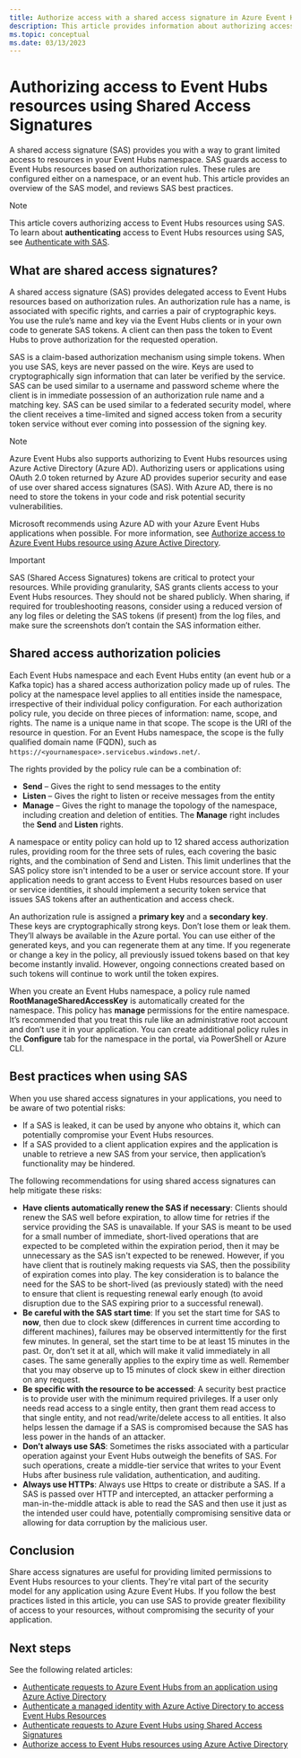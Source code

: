 ```yaml
---
title: Authorize access with a shared access signature in Azure Event Hubs
description: This article provides information about authorizing access to Azure Event Hubs resources by using Shared Access Signatures (SAS).
ms.topic: conceptual
ms.date: 03/13/2023
---
```


# Authorizing access to Event Hubs resources using Shared Access Signatures
A shared access signature (SAS) provides you with a way to grant limited access to resources in your Event Hubs namespace. SAS guards access to Event Hubs resources based on authorization rules. These rules are configured either on a namespace, or an event hub. This article provides an overview of the SAS model, and reviews SAS best practices.

> [!NOTE]
> This article covers authorizing access to Event Hubs resources using SAS. To learn about **authenticating** access to Event Hubs resources using SAS, see [Authenticate with SAS](authorize-access-shared-access-signature.md). 

## What are shared access signatures?
A shared access signature (SAS) provides delegated access to Event Hubs resources based on authorization rules. An authorization rule has a name, is associated with specific rights, and carries a pair of cryptographic keys. You use the rule’s name and key via the Event Hubs clients or in your own code to generate SAS tokens. A client can then pass the token to Event Hubs to prove authorization for the requested operation.

SAS is a claim-based authorization mechanism using simple tokens. When you use SAS, keys are never passed on the wire. Keys are used to cryptographically sign information that can later be verified by the service. SAS can be used similar to a username and password scheme where the client is in immediate possession of an authorization rule name and a matching key. SAS can be used similar to a federated security model, where the client receives a time-limited and signed access token from a security token service without ever coming into possession of the signing key.

> [!NOTE]
> Azure Event Hubs also supports authorizing to Event Hubs resources using Azure Active Directory (Azure AD). Authorizing users or applications using OAuth 2.0 token returned by Azure AD provides superior security and ease of use over shared access signatures (SAS). With Azure AD, there is no need to store the tokens in your code and risk potential security vulnerabilities.
>
> Microsoft recommends using Azure AD with your Azure Event Hubs applications when possible. For more information, see [Authorize access to Azure Event Hubs resource using Azure Active Directory](authorize-access-azure-active-directory.md).

> [!IMPORTANT]
> SAS (Shared Access Signatures) tokens are critical to protect your resources. While providing granularity, SAS grants clients access to your Event Hubs resources. They should not be shared publicly. When sharing, if required for troubleshooting reasons, consider using a reduced version of any log files or deleting the SAS tokens (if present) from the log files, and make sure the screenshots don’t contain the SAS information either.

## Shared access authorization policies
Each Event Hubs namespace and each Event Hubs entity (an event hub or a Kafka topic) has a shared access authorization policy made up of rules. The policy at the namespace level applies to all entities inside the namespace, irrespective of their individual policy configuration.
For each authorization policy rule, you decide on three pieces of information: name, scope, and rights. The name is a unique name in that scope. The scope is the URI of the resource in question. For an Event Hubs namespace, the scope is the fully qualified domain name (FQDN), such as `https://<yournamespace>.servicebus.windows.net/`.

The rights provided by the policy rule can be a combination of:
- **Send** – Gives the right to send messages to the entity
- **Listen** – Gives the right to listen or receive messages from the entity
- **Manage** – Gives the right to manage the topology of the namespace, including creation and deletion of entities. The **Manage** right includes the **Send** and **Listen** rights.

A namespace or entity policy can hold up to 12 shared access authorization rules, providing room for the three sets of rules, each covering the basic rights, and the combination of Send and Listen. This limit underlines that the SAS policy store isn't intended to be a user or service account store. If your application needs to grant access to Event Hubs resources based on user or service identities, it should implement a security token service that issues SAS tokens after an authentication and access check.

An authorization rule is assigned a **primary key** and a **secondary key**. These keys are cryptographically strong keys. Don’t lose them or leak them. They’ll always be available in the Azure portal. You can use either of the generated keys, and you can regenerate them at any time. If you regenerate or change a key in the policy, all previously issued tokens based on that key become instantly invalid. However, ongoing connections created based on such tokens will continue to work until the token expires.

When you create an Event Hubs namespace, a policy rule named **RootManageSharedAccessKey** is automatically created for the namespace. This policy has **manage** permissions for the entire namespace. It’s recommended that you treat this rule like an administrative root account and don’t use it in your application. You can create additional policy rules in the **Configure** tab for the namespace in the portal, via PowerShell or Azure CLI.

## Best practices when using SAS
When you use shared access signatures in your applications, you need to be aware of two potential risks:

- If a SAS is leaked, it can be used by anyone who obtains it, which can potentially compromise your Event Hubs resources.
- If a SAS provided to a client application expires and the application is unable to retrieve a new SAS from your service, then application’s functionality may be hindered.

The following recommendations for using shared access signatures can help mitigate these risks:

- **Have clients automatically renew the SAS if necessary**: Clients should renew the SAS well before expiration, to allow time for retries if the service providing the SAS is unavailable. If your SAS is meant to be used for a small number of immediate, short-lived operations that are expected to be completed within the expiration period, then it may be unnecessary as the SAS isn't expected to be renewed. However, if you have client that is routinely making requests via SAS, then the possibility of expiration comes into play. The key consideration is to balance the need for the SAS to be short-lived (as previously stated) with the need to ensure that client is requesting renewal early enough (to avoid disruption due to the SAS expiring prior to a successful renewal).
- **Be careful with the SAS start time**: If you set the start time for SAS to **now**, then due to clock skew (differences in current time according to different machines), failures may be observed intermittently for the first few minutes. In general, set the start time to be at least 15 minutes in the past. Or, don’t set it at all, which will make it valid immediately in all cases. The same generally applies to the expiry time as well. Remember that you may observe up to 15 minutes of clock skew in either direction on any request. 
- **Be specific with the resource to be accessed**: A security best practice is to provide user with the minimum required privileges. If a user only needs read access to a single entity, then grant them read access to that single entity, and not read/write/delete access to all entities. It also helps lessen the damage if a SAS is compromised because the SAS has less power in the hands of an attacker.
- **Don’t always use SAS**: Sometimes the risks associated with a particular operation against your Event Hubs outweigh the benefits of SAS. For such operations, create a middle-tier service that writes to your Event Hubs after business rule validation, authentication, and auditing.
- **Always use HTTPs**: Always use Https to create or distribute a SAS. If a SAS is passed over HTTP and intercepted, an attacker performing a man-in-the-middle attack is able to read the SAS and then use it just as the intended user could have, potentially compromising sensitive data or allowing for data corruption by the malicious user.

## Conclusion
Share access signatures are useful for providing limited permissions to Event Hubs resources to your clients. They're vital part of the security model for any application using Azure Event Hubs. If you follow the best practices listed in this article, you can use SAS to provide greater flexibility of access to your resources, without compromising the security of your application.

## Next steps
See the following related articles: 

- [Authenticate requests to Azure Event Hubs from an application using Azure Active Directory](authenticate-application.md)
- [Authenticate a managed identity with Azure Active Directory to access Event Hubs Resources](authenticate-managed-identity.md)
- [Authenticate requests to Azure Event Hubs using Shared Access Signatures](authenticate-shared-access-signature.md)
- [Authorize access to Event Hubs resources using Azure Active Directory](authorize-access-azure-active-directory.md)


